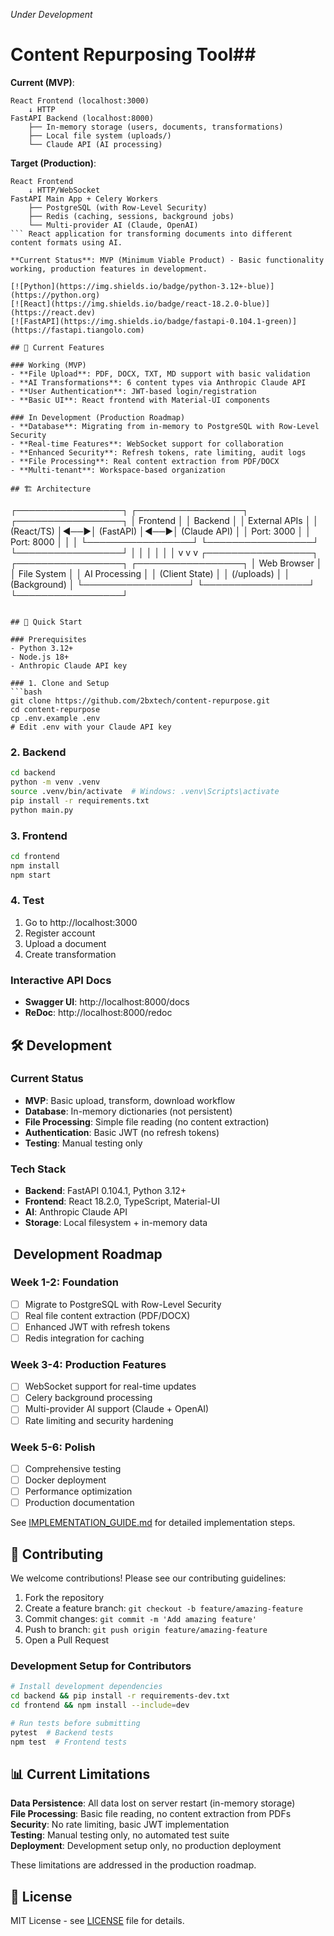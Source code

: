 _Under Development_

# Content Repurposing Tool##

**Current (MVP)**:
```
React Frontend (localhost:3000)
    ↓ HTTP
FastAPI Backend (localhost:8000)
    ├── In-memory storage (users, documents, transformations)
    ├── Local file system (uploads/)
    └── Claude API (AI processing)
```

**Target (Production)**:
```
React Frontend
    ↓ HTTP/WebSocket
FastAPI Main App + Celery Workers
    ├── PostgreSQL (with Row-Level Security)
    ├── Redis (caching, sessions, background jobs)
    └── Multi-provider AI (Claude, OpenAI)
``` React application for transforming documents into different content formats using AI.

**Current Status**: MVP (Minimum Viable Product) - Basic functionality working, production features in development.

[![Python](https://img.shields.io/badge/python-3.12+-blue)](https://python.org)
[![React](https://img.shields.io/badge/react-18.2.0-blue)](https://react.dev)
[![FastAPI](https://img.shields.io/badge/fastapi-0.104.1-green)](https://fastapi.tiangolo.com)

## 🚀 Current Features

### Working (MVP)
- **File Upload**: PDF, DOCX, TXT, MD support with basic validation
- **AI Transformations**: 6 content types via Anthropic Claude API
- **User Authentication**: JWT-based login/registration
- **Basic UI**: React frontend with Material-UI components

### In Development (Production Roadmap)
- **Database**: Migrating from in-memory to PostgreSQL with Row-Level Security
- **Real-time Features**: WebSocket support for collaboration
- **Enhanced Security**: Refresh tokens, rate limiting, audit logs
- **File Processing**: Real content extraction from PDF/DOCX
- **Multi-tenant**: Workspace-based organization

## 🏗️ Architecture

```
┌─────────────────┐    ┌─────────────────┐    ┌─────────────────┐
│   Frontend      │    │    Backend      │    │  External APIs  │
│   (React/TS)    │◄──►│   (FastAPI)     │◄──►│  (Claude API)   │
│   Port: 3000    │    │   Port: 8000    │    │                 │
└─────────────────┘    └─────────────────┘    └─────────────────┘
         │                       │                       │
         │                       │                       │
         v                       v                       v
┌─────────────────┐    ┌─────────────────┐    ┌─────────────────┐
│  Web Browser    │    │  File System    │    │  AI Processing  │
│  (Client State) │    │  (/uploads)     │    │  (Background)   │
└─────────────────┘    └─────────────────┘    └─────────────────┘
```

## 🚦 Quick Start

### Prerequisites
- Python 3.12+
- Node.js 18+
- Anthropic Claude API key

### 1. Clone and Setup
```bash
git clone https://github.com/2bxtech/content-repurpose.git
cd content-repurpose
cp .env.example .env
# Edit .env with your Claude API key
```

### 2. Backend
```bash
cd backend
python -m venv .venv
source .venv/bin/activate  # Windows: .venv\Scripts\activate
pip install -r requirements.txt
python main.py
```

### 3. Frontend
```bash
cd frontend
npm install
npm start
```

### 4. Test
1. Go to http://localhost:3000
2. Register account
3. Upload a document
4. Create transformation

### Interactive API Docs
- **Swagger UI**: http://localhost:8000/docs
- **ReDoc**: http://localhost:8000/redoc

## 🛠️ Development

### Current Status
- **MVP**: Basic upload, transform, download workflow
- **Database**: In-memory dictionaries (not persistent)
- **File Processing**: Simple file reading (no content extraction)
- **Authentication**: Basic JWT (no refresh tokens)
- **Testing**: Manual testing only

### Tech Stack
- **Backend**: FastAPI 0.104.1, Python 3.12+
- **Frontend**: React 18.2.0, TypeScript, Material-UI
- **AI**: Anthropic Claude API
- **Storage**: Local filesystem + in-memory data

## ️ Development Roadmap

### Week 1-2: Foundation
- [ ] Migrate to PostgreSQL with Row-Level Security
- [ ] Real file content extraction (PDF/DOCX)
- [ ] Enhanced JWT with refresh tokens
- [ ] Redis integration for caching

### Week 3-4: Production Features
- [ ] WebSocket support for real-time updates
- [ ] Celery background processing
- [ ] Multi-provider AI support (Claude + OpenAI)
- [ ] Rate limiting and security hardening

### Week 5-6: Polish
- [ ] Comprehensive testing
- [ ] Docker deployment
- [ ] Performance optimization
- [ ] Production documentation

See [IMPLEMENTATION_GUIDE.md](IMPLEMENTATION_GUIDE.md) for detailed implementation steps.

## 🤝 Contributing

We welcome contributions! Please see our contributing guidelines:

1. Fork the repository
2. Create a feature branch: `git checkout -b feature/amazing-feature`
3. Commit changes: `git commit -m 'Add amazing feature'`
4. Push to branch: `git push origin feature/amazing-feature`
5. Open a Pull Request

### Development Setup for Contributors
```bash
# Install development dependencies
cd backend && pip install -r requirements-dev.txt
cd frontend && npm install --include=dev

# Run tests before submitting
pytest  # Backend tests
npm test  # Frontend tests
```

## 📊 Current Limitations

**Data Persistence**: All data lost on server restart (in-memory storage)  
**File Processing**: Basic file reading, no content extraction from PDFs  
**Security**: No rate limiting, basic JWT implementation  
**Testing**: Manual testing only, no automated test suite  
**Deployment**: Development setup only, no production deployment  

These limitations are addressed in the production roadmap.

## 📄 License

MIT License - see [LICENSE](LICENSE) file for details.

